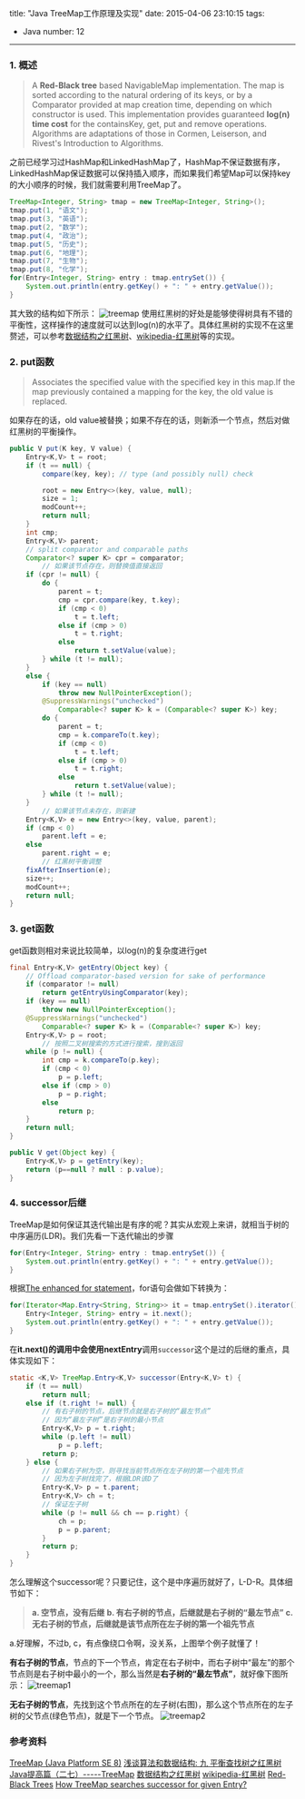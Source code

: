 title: "Java TreeMap工作原理及实现"
date: 2015-04-06 23:10:15
tags:
  - Java
number: 12
---

### 1. 概述

> A **Red-Black tree** based NavigableMap implementation. The map is sorted according to the natural ordering of its keys, or by a Comparator provided at map creation time, depending on which constructor is used.
> This implementation provides guaranteed **log(n) time cost** for the containsKey, get, put and remove operations. Algorithms are adaptations of those in Cormen, Leiserson, and Rivest's Introduction to Algorithms.

之前已经学习过HashMap和LinkedHashMap了，HashMap不保证数据有序，LinkedHashMap保证数据可以保持插入顺序，而如果我们希望Map可以保持key的大小顺序的时候，我们就需要利用TreeMap了。

``` java
TreeMap<Integer, String> tmap = new TreeMap<Integer, String>();
tmap.put(1, "语文");
tmap.put(3, "英语");
tmap.put(2, "数学");
tmap.put(4, "政治");
tmap.put(5, "历史");
tmap.put(6, "地理");
tmap.put(7, "生物");
tmap.put(8, "化学");
for(Entry<Integer, String> entry : tmap.entrySet()) {
    System.out.println(entry.getKey() + ": " + entry.getValue());
}
```

其大致的结构如下所示：
![treemap](https://cloud.githubusercontent.com/assets/1736354/7041463/05ee676a-de0c-11e4-9412-4c6964931e43.png)
使用红黑树的好处是能够使得树具有不错的平衡性，这样操作的速度就可以达到log(n)的水平了。具体红黑树的实现不在这里赘述，可以参考[数据结构之红黑树](http://dongxicheng.org/structure/red-black-tree/)、[wikipedia-红黑树](http://zh.wikipedia.org/wiki/%E7%BA%A2%E9%BB%91%E6%A0%91)等的实现。
### 2. put函数

> Associates the specified value with the specified key in this map.If the map previously contained a mapping for the key, the old value is replaced.

如果存在的话，old value被替换；如果不存在的话，则新添一个节点，然后对做红黑树的平衡操作。

``` java
public V put(K key, V value) {
    Entry<K,V> t = root;
    if (t == null) {
        compare(key, key); // type (and possibly null) check

        root = new Entry<>(key, value, null);
        size = 1;
        modCount++;
        return null;
    }
    int cmp;
    Entry<K,V> parent;
    // split comparator and comparable paths
    Comparator<? super K> cpr = comparator;
        // 如果该节点存在，则替换值直接返回
    if (cpr != null) {
        do {
            parent = t;
            cmp = cpr.compare(key, t.key);
            if (cmp < 0)
                t = t.left;
            else if (cmp > 0)
                t = t.right;
            else
                return t.setValue(value);
        } while (t != null);
    }
    else {
        if (key == null)
            throw new NullPointerException();
        @SuppressWarnings("unchecked")
            Comparable<? super K> k = (Comparable<? super K>) key;
        do {
            parent = t;
            cmp = k.compareTo(t.key);
            if (cmp < 0)
                t = t.left;
            else if (cmp > 0)
                t = t.right;
            else
                return t.setValue(value);
        } while (t != null);
    }
        // 如果该节点未存在，则新建
    Entry<K,V> e = new Entry<>(key, value, parent);
    if (cmp < 0)
        parent.left = e;
    else
        parent.right = e;
        // 红黑树平衡调整
    fixAfterInsertion(e);
    size++;
    modCount++;
    return null;
}
```
### 3. get函数

get函数则相对来说比较简单，以log(n)的复杂度进行get

``` java
final Entry<K,V> getEntry(Object key) {
    // Offload comparator-based version for sake of performance
    if (comparator != null)
        return getEntryUsingComparator(key);
    if (key == null)
        throw new NullPointerException();
    @SuppressWarnings("unchecked")
        Comparable<? super K> k = (Comparable<? super K>) key;
    Entry<K,V> p = root;
        // 按照二叉树搜索的方式进行搜索，搜到返回
    while (p != null) {
        int cmp = k.compareTo(p.key);
        if (cmp < 0)
            p = p.left;
        else if (cmp > 0)
            p = p.right;
        else
            return p;
    }
    return null;
}

public V get(Object key) {
    Entry<K,V> p = getEntry(key);
    return (p==null ? null : p.value);
}
```
### 4. successor后继

TreeMap是如何保证其迭代输出是有序的呢？其实从宏观上来讲，就相当于树的中序遍历(LDR)。我们先看一下迭代输出的步骤

``` java
for(Entry<Integer, String> entry : tmap.entrySet()) {
    System.out.println(entry.getKey() + ": " + entry.getValue());
}
```

根据[The enhanced for statement](http://docs.oracle.com/javase/specs/jls/se8/html/jls-14.html#jls-14.14.2)，for语句会做如下转换为：

``` java
for(Iterator<Map.Entry<String, String>> it = tmap.entrySet().iterator() ; tmap.hasNext(); ) {
    Entry<Integer, String> entry = it.next();
    System.out.println(entry.getKey() + ": " + entry.getValue());
}
```

在**it.next()**的调用中会使用**nextEntry**调用`successor`这个是过的后继的重点，具体实现如下：

``` java
static <K,V> TreeMap.Entry<K,V> successor(Entry<K,V> t) {
    if (t == null)
        return null;
    else if (t.right != null) {
        // 有右子树的节点，后继节点就是右子树的“最左节点”
        // 因为“最左子树”是右子树的最小节点
        Entry<K,V> p = t.right;
        while (p.left != null)
            p = p.left;
        return p;
    } else {
        // 如果右子树为空，则寻找当前节点所在左子树的第一个祖先节点
        // 因为左子树找完了，根据LDR该D了
        Entry<K,V> p = t.parent;
        Entry<K,V> ch = t;
        // 保证左子树
        while (p != null && ch == p.right) {
            ch = p;
            p = p.parent;
        }
        return p;
    }
}
```

怎么理解这个successor呢？只要记住，这个是中序遍历就好了，L-D-R。具体细节如下：

> **a. 空节点，没有后继**
> **b. 有右子树的节点，后继就是右子树的“最左节点”**
> **c. 无右子树的节点，后继就是该节点所在左子树的第一个祖先节点**

a.好理解，不过b, c，有点像绕口令啊，没关系，上图举个例子就懂了！

**有右子树的节点**，节点的下一个节点，肯定在右子树中，而右子树中“最左”的那个节点则是右子树中最小的一个，那么当然是**右子树的“最左节点”**，就好像下图所示：
![treemap1](https://cloud.githubusercontent.com/assets/1736354/7045283/652d00c4-de2f-11e4-8475-1a2f46afc380.png)

**无右子树的节点**，先找到这个节点所在的左子树(右图)，那么这个节点所在的左子树的父节点(绿色节点)，就是下一个节点。
![treemap2](https://cloud.githubusercontent.com/assets/1736354/7045284/68279686-de2f-11e4-8310-c9f76b3f52ab.png)
### 参考资料

[TreeMap (Java Platform SE 8)](http://docs.oracle.com/javase/8/docs/api/java/util/TreeMap.html)
[浅谈算法和数据结构: 九 平衡查找树之红黑树](http://www.cnblogs.com/yangecnu/p/Introduce-Red-Black-Tree.html)
[Java提高篇（二七）-----TreeMap](http://blog.csdn.net/chenssy/article/details/26668941)
[数据结构之红黑树](http://dongxicheng.org/structure/red-black-tree/)
[wikipedia-红黑树](http://zh.wikipedia.org/wiki/%E7%BA%A2%E9%BB%91%E6%A0%91)
[Red-Black Trees](http://www.cs.princeton.edu/~rs/talks/LLRB/RedBlack.pdf)
[How TreeMap searches successor for given Entry?](http://stackoverflow.com/questions/18063394/how-treemap-searches-successor-for-given-entry)
